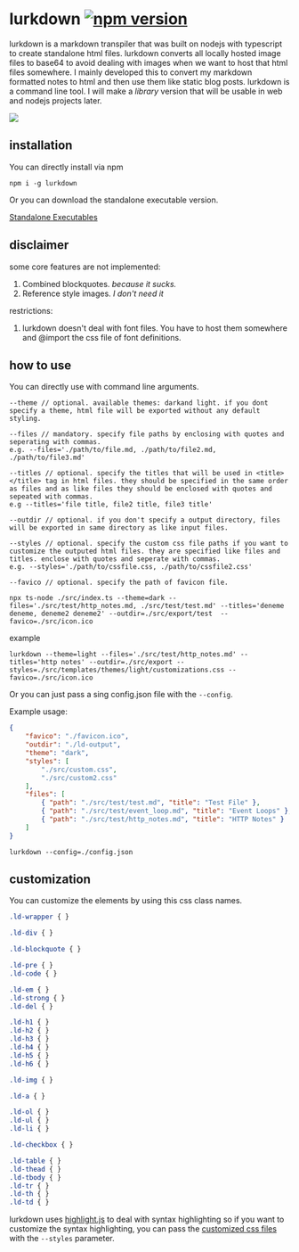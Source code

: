 # lurkdown [![npm version](https://badge.fury.io/js/lurkdown.svg)](https://badge.fury.io/js/lurkdown)

lurkdown is a markdown transpiler that was built on nodejs with typescript to create standalone html files. lurkdown converts all locally hosted image files to base64 to avoid dealing with images when we want to host that html files somewhere. I mainly developed this to convert my markdown formatted notes to html and then use them like static blog posts. lurkdown is a command line tool. I will make a *library* version that will be usable in web and nodejs projects later.

![](https://raw.githubusercontent.com/obsfx/lurkdown/master/demo.gif)



## installation

You can directly install via npm

```
npm i -g lurkdown
```

Or you can download the standalone executable version.

[Standalone Executables](https://github.com/obsfx/lurkdown/releases)

## disclaimer

some core features are not implemented:

1.  Combined blockquotes. *because it sucks.*
2.  Reference style images. *I don't need it*

restrictions:

1. lurkdown doesn't deal with font files. You have to host them somewhere and @import the css file of font definitions.



## how to use

You can directly use with command line arguments.

```
--theme // optional. available themes: darkand light. if you dont specify a theme, html file will be exported without any default styling.

--files // mandatory. specify file paths by enclosing with quotes and seperating with commas. 
e.g. --files='./path/to/file.md, ./path/to/file2.md, ./path/to/file3.md'

--titles // optional. specify the titles that will be used in <title></title> tag in html files. they should be specified in the same order as files and as like files they should be enclosed with quotes and sepeated with commas.
e.g --titles='file title, file2 title, file3 title'

--outdir // optional. if you don't specify a output directory, files will be exported in same directory as like input files.

--styles // optional. specify the custom css file paths if you want to customize the outputed html files. they are specified like files and titles. enclose with quotes and seperate with commas.
e.g. --styles='./path/to/cssfile.css, ./path/to/cssfile2.css'

--favico // optional. specify the path of favicon file.

npx ts-node ./src/index.ts --theme=dark --files='./src/test/http_notes.md, ./src/test/test.md' --titles='deneme deneme, deneme2 deneme2' --outdir=./src/export/test  --favico=./src/icon.ico
```

example

```
lurkdown --theme=light --files='./src/test/http_notes.md' --titles='http notes' --outdir=./src/export --styles=./src/templates/themes/light/customizations.css --favico=./src/icon.ico

```



Or you can just pass a sing config.json file with the `--config`.

Example usage:

```json
{
    "favico": "./favicon.ico",
    "outdir": "./ld-output",
    "theme": "dark",
    "styles": [
        "./src/custom.css",
        "./src/custom2.css"
    ],
    "files": [
        { "path": "./src/test/test.md", "title": "Test File" },
        { "path": "./src/test/event_loop.md", "title": "Event Loops" },
        { "path": "./src/test/http_notes.md", "title": "HTTP Notes" }
    ]
}
```

```
lurkdown --config=./config.json
```



## customization

You can customize the elements by using this css class names.

```css
.ld-wrapper { }

.ld-div { }

.ld-blockquote { }

.ld-pre { }
.ld-code { }

.ld-em { }
.ld-strong { }
.ld-del { }

.ld-h1 { }
.ld-h2 { }
.ld-h3 { }
.ld-h4 { }
.ld-h5 { }
.ld-h6 { }

.ld-img { }

.ld-a { }

.ld-ol { }
.ld-ul { }
.ld-li { }

.ld-checkbox { }

.ld-table { }
.ld-thead { }
.ld-tbody { }
.ld-tr { }
.ld-th { } 
.ld-td { }
```

lurkdown uses [highlight.js](https://github.com/highlightjs/highlight.js) to deal with syntax highlighting so if you want to customize the syntax highlighting, you can pass the [customized css files](https://highlightjs.org/static/demo/) with the `--styles` parameter.

